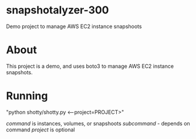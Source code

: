 # snapshotalyzer-300
Demo project to manage AWS EC2 instance snapshoots

# About

This project is a demo, and uses boto3 to manage AWS EC2 instance snapshots.

# Running

"python shotty/shotty.py <command> <subcommand><--project=PROJECT>"

*command* is instances, volumes, or snapshoots
*subcommand* - depends on command
*project* is optional

